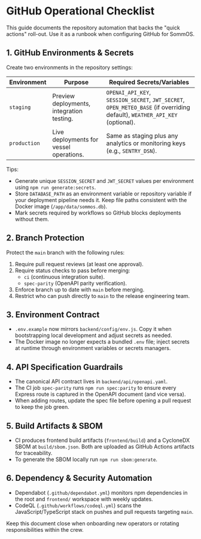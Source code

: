 # GitHub Operational Checklist

This guide documents the repository automation that backs the "quick actions" roll-out. Use it as a runbook when configuring GitHub for SommOS.

## 1. GitHub Environments & Secrets

Create two environments in the repository settings:

| Environment | Purpose | Required Secrets/Variables |
| --- | --- | --- |
| `staging` | Preview deployments, integration testing. | `OPENAI_API_KEY`, `SESSION_SECRET`, `JWT_SECRET`, `OPEN_METEO_BASE` (if overriding default), `WEATHER_API_KEY` (optional). |
| `production` | Live deployments for vessel operations. | Same as staging plus any analytics or monitoring keys (e.g., `SENTRY_DSN`). |

Tips:

- Generate unique `SESSION_SECRET` and `JWT_SECRET` values per environment using `npm run generate:secrets`.
- Store `DATABASE_PATH` as an environment variable or repository variable if your deployment pipeline needs it. Keep file paths consistent with the Docker image (`/app/data/sommos.db`).
- Mark secrets required by workflows so GitHub blocks deployments without them.

## 2. Branch Protection

Protect the `main` branch with the following rules:

1. Require pull request reviews (at least one approval).
2. Require status checks to pass before merging:
   - `ci` (continuous integration suite).
   - `spec-parity` (OpenAPI parity verification).
3. Enforce branch up to date with `main` before merging.
4. Restrict who can push directly to `main` to the release engineering team.

## 3. Environment Contract

- `.env.example` now mirrors `backend/config/env.js`. Copy it when bootstrapping local development and adjust secrets as needed.
- The Docker image no longer expects a bundled `.env` file; inject secrets at runtime through environment variables or secrets managers.

## 4. API Specification Guardrails

- The canonical API contract lives in `backend/api/openapi.yaml`.
- The CI job `spec-parity` runs `npm run spec:parity` to ensure every Express route is captured in the OpenAPI document (and vice versa).
- When adding routes, update the spec file before opening a pull request to keep the job green.

## 5. Build Artifacts & SBOM

- CI produces frontend build artifacts (`frontend/build`) and a CycloneDX SBOM at `build/sbom.json`. Both are uploaded as GitHub Actions artifacts for traceability.
- To generate the SBOM locally run `npm run sbom:generate`.

## 6. Dependency & Security Automation

- Dependabot (`.github/dependabot.yml`) monitors npm dependencies in the root and `frontend/` workspace with weekly updates.
- CodeQL (`.github/workflows/codeql.yml`) scans the JavaScript/TypeScript stack on pushes and pull requests targeting `main`.

Keep this document close when onboarding new operators or rotating responsibilities within the crew.
